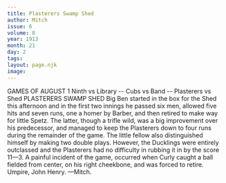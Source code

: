 ```yaml
---
title: Plasterers Swamp Shed
author: Mitch
issue: 6
volume: 8
year: 1913
month: 21
day: 2
tags:
layout: page.njk
image:
---
```

GAMES OF AUGUST 1   Ninth vs Library -- Cubs vs Band -- Plasterers vs Shed    PLASTERERS SWAMP SHED   Big Ben started in the box for the Shed this afternoon and in the first two innings he passed six men, allowed five hits and seven runs, one a homer by Barber, and then retired to make way for little Spetz. The latter, though a trifle wild, was a big improvement over his predecessor, and managed to keep the Plasterers down to four runs during the remainder of the game. The little fellow also distinguished himself by making two double plays. However, the Ducklings were entirely outclassed and the Plasterers had no difficulty in rubbing it in by the score 11—3. A painful incident of the game, occurred when Curly caught a ball fielded from center, on his right cheekbone, and was forced to retire. Umpire, John Henry. —Mitch. 

